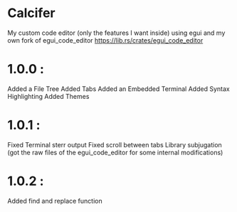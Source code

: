# Calcifer

My custom code editor (only the features I want inside) using egui and my own fork of egui_code_editor https://lib.rs/crates/egui_code_editor

# 1.0.0 :
Added a File Tree
Added Tabs
Added an Embedded Terminal
Added Syntax Highlighting
Added Themes

# 1.0.1 :
Fixed Terminal sterr output
Fixed scroll between tabs
Library subjugation (got the raw files of the egui_code_editor for some internal modifications)

# 1.0.2 :
Added find and replace function
